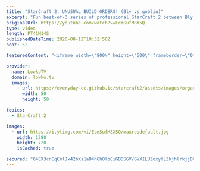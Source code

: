 ```yaml
---
title: "StarCraft 2: UNUSUAL BUILD ORDERS! (Bly vs goblin)"
excerpt: "Fun best-of-3 series of professional StarCraft 2 between Bly and goblin. Both of these players are known for their unique approach when it comes to playing this game. As expected, we see both of them go for very unusual and uncommon strategies in this series of Zerg versus Protoss.  Get more videos &"
originalUrl: https://youtube.com/watch?v=EcmSufM8X5Q
type: video
length: PT41M14S
publishedDateTime: 2020-08-12T10:32:50Z
heat: 52

featuredContent: "<iframe width=\"800\" height=\"500\" frameborder=\"0\" src=\"https://www.youtube.com/embed/EcmSufM8X5Q\" allow=\"accelerometer; autoplay; encrypted-media; gyroscope; picture-in-picture\" allowfullscreen></iframe>"

provider:
  name: LowkoTV
  domain: lowko.tv
  images:
    - url: https://everyday-cc.github.io/starcraft2/assets/images/organizations/lowko.tv-50x50.jpg
      width: 50
      height: 50

topics:
  - StarCraft 2

images:
  - url: https://i.ytimg.com/vi/EcmSufM8X5Q/maxresdefault.jpg
    width: 1280
    height: 720
    isCached: true

secured: "64EX3cnCqCmlJx42bXs1aD4hGh8loCiGBDSGV/GVXILUZoxylLZkjhlrkjjDX9+Je3SiZJWXurN03QTRLtQBRQ8am3E5h9NQoNwuZZovcajne5YukUB/4b56p+XtJ4m1H4qPypZ0FzoFfL1bQe7LFmDlsJhy/fdyI6iefGU7/kUcd+zXs+wP3BgBgUGi0X+VxRlQETGwKfbhk2WgiJcTshuvc8C1YipG4jE61XfqrkRUdOCNAHX4EJ97s0OQ9SrqdoRmw0QsfKQIucVmxOEYN+PTne74K3y1bXAeDG3sjTsucNoBpSYPwvmJFykYvrCTY855SqdsFVHYtSNCWqn7iIRqPeRlkY4uzBKh3nPhFOrKlmTVQgBOG14pokur+KyXl/tloxjPfkMnmoAJ7BG+oZ9NhDRFgHlkKWezQ+javY6nHecwSujuTDp0KIunlKVT;5EO76x0laO7YatbNDCFpGA=="
---
```


